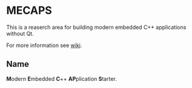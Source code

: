 # MECAPS

This is a reaserch area for building modern embedded C++ applications without Qt.

For more information see [wiki](https://wiki.kdab.com/pages/viewpage.action?pageId=211616399).

## Name

**M**odern **E**mbedded **C**++ **AP**plication **S**tarter.